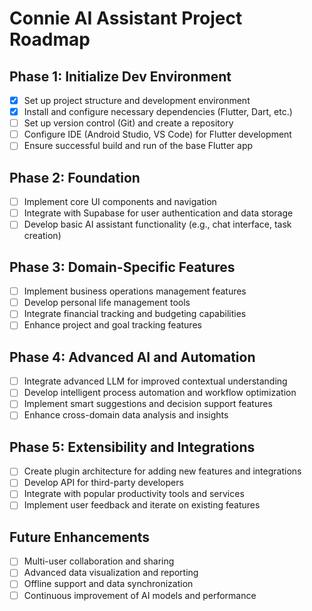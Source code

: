 # Connie AI Assistant Project Roadmap

## Phase 1: Initialize Dev Environment

- [x] Set up project structure and development environment
- [x] Install and configure necessary dependencies (Flutter, Dart, etc.)
- [ ] Set up version control (Git) and create a repository
- [ ] Configure IDE (Android Studio, VS Code) for Flutter development
- [ ] Ensure successful build and run of the base Flutter app

## Phase 2: Foundation

- [ ] Implement core UI components and navigation
- [ ] Integrate with Supabase for user authentication and data storage
- [ ] Develop basic AI assistant functionality (e.g., chat interface, task creation)

## Phase 3: Domain-Specific Features

- [ ] Implement business operations management features
- [ ] Develop personal life management tools
- [ ] Integrate financial tracking and budgeting capabilities
- [ ] Enhance project and goal tracking features

## Phase 4: Advanced AI and Automation

- [ ] Integrate advanced LLM for improved contextual understanding
- [ ] Develop intelligent process automation and workflow optimization
- [ ] Implement smart suggestions and decision support features
- [ ] Enhance cross-domain data analysis and insights

## Phase 5: Extensibility and Integrations

- [ ] Create plugin architecture for adding new features and integrations
- [ ] Develop API for third-party developers
- [ ] Integrate with popular productivity tools and services
- [ ] Implement user feedback and iterate on existing features

## Future Enhancements

- [ ] Multi-user collaboration and sharing
- [ ] Advanced data visualization and reporting
- [ ] Offline support and data synchronization
- [ ] Continuous improvement of AI models and performance
